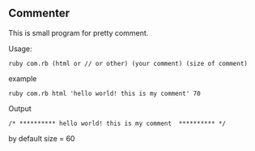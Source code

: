 Commenter
--

This is small program for pretty comment.


Usage: 

	ruby com.rb (html or // or other) (your comment) (size of comment)


example

	ruby com.rb html 'hello world! this is my comment' 70

Output

	/* ********** hello world! this is my comment  ********** */

by default size = 60